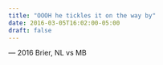 ```yaml
---
title: "OOOH he tickles it on the way by"
date: 2016-03-05T16:02:00-05:00
draft: false
---
```

— 2016 Brier, NL vs MB
<!--more--> 

